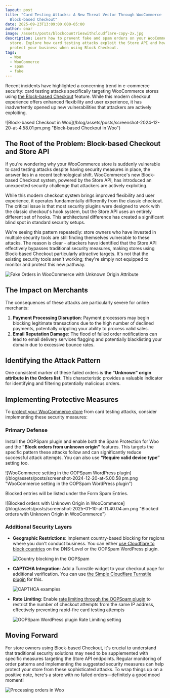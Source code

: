 ```yaml
---
layout: post
title: "Card Testing Attacks: A New Threat Vector Through WooCommerce
  Block-based Checkout"
date: 2025-09-23T13:09:00.000-05:00
author: onar
image: /assets/posts/blockcountrieswithcloudflare-copy-2x.jpg
description: Learn how to prevent fake and spam orders on your WooCommerce
  store. Explore how card testing attacks exploit the Store API and how to
  protect your business when using Block Checkout.
tags:
  - Woo
  - WooCommerce
  - spam
  - fake
---
```

Recent incidents have highlighted a concerning trend in e-commerce security: card testing attacks specifically targeting WooCommerce stores using [the Block-based Checkout](https://woocommerce.com/checkout-blocks/) feature. While this modern checkout experience offers enhanced flexibility and user experience, it has inadvertently opened up new vulnerabilities that attackers are actively exploiting.

!\[Block-based Checkout in Woo](/blog/assets/posts/screenshot-2024-12-20-at-4.58.01 pm.png "Block-based Checkout in Woo")

## The Root of the Problem: Block-based Checkout and Store API

If you're wondering why your WooCommerce store is suddenly vulnerable to card testing attacks despite having security measures in place, the answer lies in a recent technological shift. WooCommerce's new Block-based Checkout system, powered by the Store API, has introduced an unexpected security challenge that attackers are actively exploiting.

While this modern checkout system brings improved flexibility and user experience, it operates fundamentally differently from the classic checkout. The critical issue is that most security plugins were designed to work with the classic checkout's hook system, but the Store API uses an entirely different set of hooks. This architectural difference has created a significant blind spot in standard security setups.

We're seeing this pattern repeatedly: store owners who have invested in multiple security tools are still finding themselves vulnerable to these attacks. The reason is clear - attackers have identified that the Store API effectively bypasses traditional security measures, making stores using Block-based Checkout particularly attractive targets. It's not that the existing security tools aren't working; they're simply not equipped to monitor and protect this new pathway.

![Fake Orders in WooCommerce with Unknown Origin Attribute](/blog/assets/posts/multiple-failed-orders.png "Failed Orders in WooCommerce with Unknown Origin Attribute")

## The Impact on Merchants

The consequences of these attacks are particularly severe for online merchants:

1. **Payment Processing Disruption**: Payment processors may begin blocking legitimate transactions due to the high number of declined payments, potentially crippling your ability to process valid sales.
2. **Email Reputation Damage**: The flood of failed order notifications can lead to email delivery services flagging and potentially blacklisting your domain due to excessive bounce rates.

## Identifying the Attack Pattern

One consistent marker of these failed orders is **the "Unknown" origin attribute in the Orders list**. This characteristic provides a valuable indicator for identifying and filtering potentially malicious orders.

## Implementing Protective Measures

To [protect your WooCommerce store](https://www.oopspam.com/blog/spam-protection-for-woocommerce) from card testing attacks, consider implementing these security  measures:

### Primary Defense

Install the OOPSpam plugin and enable both the Spam Protection for Woo and the **"Block orders from unknown origin"** features. This targets the specific pattern these attacks follow and can significantly reduce successful attack attempts. You can also use **“Require valid device type”** setting too.

!\[WooCommerce setting in the OOPSpam WordPress plugin](/blog/assets/posts/screenshot-2024-12-20-at-5.00.58 pm.png "WooCommerce setting in the OOPSpam WordPress plugin")

Blocked entries will be listed under the Form Spam Entries.

!\[Blocked orders with Unknown Origin in WooCommerce](/blog/assets/posts/screenshot-2025-01-10-at-11.40.04 am.png "Blocked orders with Unknown Origin in WooCommerce")

### Additional Security Layers

* **Geographic Restrictions**: Implement country-based blocking for regions where you don't conduct business. You can either [use Cloudflare to block countries](https://www.oopspam.com/blog/blocking-countries-from-accessing-your-website-using-cloudflare) on the DNS-Level or the OOPSpam WordPress plugin.

  ![Country blocking in the OOPSpam](/blog/assets/posts/country-language-filter.png "Country blocking in the OOPSpam")
* **CAPTCHA Integration**: Add a Turnstile widget to your checkout page for additional verification. You can use [the Simple Cloudflare Turnstile plugin](https://wordpress.org/plugins/simple-cloudflare-turnstile/) for this.

  ![CAPTHCA examples](/blog/assets/posts/captcha.webp "CAPTCHA examples")
* **Rate Limiting**: Enable [rate limiting through the OOPSpam plugin](https://www.oopspam.com/blog/protecting-forms-with-rate-limiting-in-wordpress-using-oopspam) to restrict the number of checkout attempts from the same IP address, effectively preventing rapid-fire card testing attempts

  ![OOPSpam WordPress plugin Rate Limiting setting](/blog/assets/posts/rate-limiting-settings.png "OOPSpam WordPress plugin Rate Limiting setting")

## Moving Forward

For store owners using Block-based Checkout, it's crucial to understand that traditional security solutions may need to be supplemented with specific measures targeting the Store API endpoints. Regular monitoring of order patterns and implementing the suggested security measures can help protect your store from these sophisticated attacks. To wrap things up on a positive note, here's a store with no failed orders—definitely a good mood moment!

![Processing orders in Woo](/blog/assets/posts/legitorders.jpg "Processing orders in Woo")
